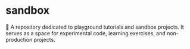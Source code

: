 # sandbox
🧪 A repository dedicated to playground tutorials and sandbox projects. It serves as a space for experimental code, learning exercises, and non-production projects.
